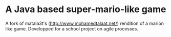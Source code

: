 # A Java based super-mario-like game

A fork of matala3t's (http://www.mohamedtalaat.net/) rendition of a marion like game.
Developped for a school project on agile processes.
